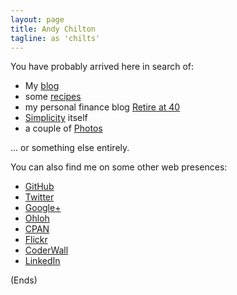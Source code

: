```yaml
---
layout: page
title: Andy Chilton
tagline: as 'chilts'
---
```

You have probably arrived here in search of:

* My [blog](/blog/)
* some [recipes](/recipe/)
* my personal finance blog [Retire at 40](/retire-at-40/)
* [Simplicity](/retire-at-40/) itself
* a couple of [Photos](/photo/)

... or something else entirely.

You can also find me on some other web presences:

* [GitHub](https://github.com/chilts/)
* [Twitter](https://twitter.com/andychilton)
* [Google+](https://plus.google.com/101676799407822585755/)
* [Ohloh](http://www.ohloh.net/accounts/chilts)
* [CPAN](http://search.cpan.org/~chilts/)
* [Flickr](http://www.flickr.com/photos/andychilton/)
* [CoderWall](http://coderwall.com/andychilton)
* [LinkedIn](http://www.linkedin.com/profile/view?id=34320615)

(Ends)

